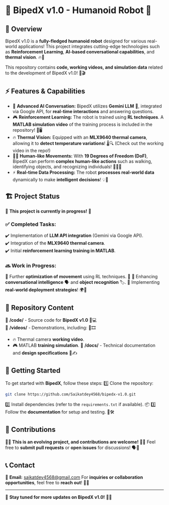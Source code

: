 
# 🤖 BipedX v1.0 - Humanoid Robot 🚀

## 🌟 Overview
BipedX v1.0 is a **fully-fledged humanoid robot** designed for various real-world applications! This project integrates cutting-edge technologies such as **Reinforcement Learning**, **AI-based conversational capabilities**, and **thermal vision**. 🔥🎥

This repository contains **code, working videos, and simulation data** related to the development of BipedX v1.0! 📂🎬

## ⚡ Features & Capabilities
- 🧠 **Advanced AI Conversation:** BipedX utilizes **Gemini LLM** 💬, integrated via Google API, for **real-time interactions** and answering questions.
- 🎮 **Reinforcement Learning:** The robot is trained using **RL techniques**. A **MATLAB simulation video** of the training process is included in the repository! 🎥🖥️
- 🔥 **Thermal Vision:** Equipped with an **MLX9640 thermal camera**, allowing it to **detect temperature variations**! 🌡️🔍 (Check out the working video in the repo!)
- 🏃‍♂️ **Human-like Movements:** With **19 Degrees of Freedom (DoF)**, BipedX can perform **complex human-like actions** such as walking, identifying objects, and recognizing individuals! 🚶‍♂️🤖
- ⚡ **Real-time Data Processing:** The robot **processes real-world data** dynamically to make **intelligent decisions**! 💡🔄

## 🏗️ Project Status
🚧 **This project is currently in progress!** 🚧

### ✅ Completed Tasks:
✔️ Implementation of **LLM API integration** (Gemini via Google API).  
✔️ Integration of the **MLX9640 thermal camera**.  
✔️ Initial **reinforcement learning training in MATLAB**.  

### 🔜 Work in Progress:
🔹 Further **optimization of movement** using RL techniques. 🔄
🔹 Enhancing **conversational intelligence** 🗣️ and **object recognition** 🏷️.
🔹 Implementing **real-world deployment strategies**! 🌍🤖

## 📂 Repository Content
📁 **/code/** - Source code for **BipedX v1.0** 📝💻  
📁 **/videos/** - Demonstrations, including: 🎥🎞️  
  - 🔥 Thermal camera **working video**.
  - 🎮 MATLAB **training simulation**.
📁 **/docs/** - Technical documentation and **design specifications** 📑✍️

## 🚀 Getting Started
To get started with **BipedX**, follow these steps:
1️⃣ Clone the repository:
   ```sh
   git clone https://github.com/Saikatdey4568/bipedx-v1.0.git
   ```
2️⃣ Install dependencies (refer to the `requirements.txt` if available). 📦
3️⃣ Follow the **documentation** for setup and testing. 📖🛠️

## 🤝 Contributions
👨‍💻 **This is an evolving project, and contributions are welcome!** 👩‍💻 
Feel free to **submit pull requests** or **open issues** for discussions! 🗣️💬

## 📞 Contact

📧 **Email:** saikatdey4568@gmail.com
For **inquiries or collaboration opportunities**, feel free to **reach out**! 📩💡

---
🚀 **Stay tuned for more updates on BipedX v1.0!** 🤖🔥



